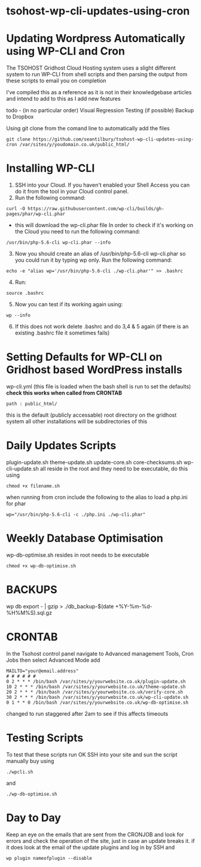 # tsohost-wp-cli-updates-using-cron

# Updating Wordpress Automatically using WP-CLI and Cron

The TSOHOST Gridhost Cloud Hosting system uses a slight different system to run WP-CLI from shell scripts and then parsing the output from these scripts to email you on completion

I've compiled this as a reference as it is not in their knowledgebase articles and intend to add to this as I add new features

todo - (in no particular order)
Visual Regression Testing (if possible)
Backup to Dropbox

Using git clone from the comand line to automatically add the files
```
git clone https://github.com/seantilbury/tsohost-wp-cli-updates-using-cron /var/sites/y/youdomain.co.uk/public_html/
```
# Installing WP-CLI 

1. SSH into your Cloud. If you haven't enabled your Shell Access you can do it from the tool in your Cloud control panel.
2. Run the following command:
```
curl -O https://raw.githubusercontent.com/wp-cli/builds/gh-pages/phar/wp-cli.phar  
```
-  this will download the wp-cli.phar file
In order to check if it's working on the Cloud you need to run the following command:
```
/usr/bin/php-5.6-cli wp-cli.phar --info
```

3. Now you should create an alias of /usr/bin/php-5.6-cli wp-cli.phar so you could run it by typing wp only.
Run the following command:
```
echo -e "alias wp='/usr/bin/php-5.6-cli ./wp-cli.phar'" >> .bashrc  
```


4. Run: 
```
source .bashrc
```

5. Now you can test if its working again using: 
```
wp --info
```

6. If this does not work delete .bashrc and do 3,4 & 5 again (if there is an existing .bashrc file it sometimes fails)
# Setting Defaults for WP-CLI on Gridhost based WordPress installs

wp-cli.yml (this file is loaded when the bash shell is run to set the defaults) ****check this works when called from CRONTAB****

```
path : public_html/
```
this is the default (publicly accessable) root directory on the gridhost system all other installations will be subdirectories of this

# Daily Updates Scripts

plugin-update.sh
theme-update.sh
update-core.sh
core-checksums.sh
wp-cli-update.sh
all reside in the root and they need to be executable, do this using
```
chmod +x filename.sh
```
when running from cron include the following to the alias to load a php.ini for phar
```
wp="/usr/bin/php-5.6-cli -c ./php.ini ./wp-cli.phar"
```

# Weekly Database Optimisation

wp-db-optimise.sh
resides in root needs to be executable 
```
chmod +x wp-db-optimise.sh
```

# BACKUPS

wp db export - | gzip > ./db_backup-$(date +%Y-%m-%d-%H%M%S).sql.gz


# CRONTAB

In the Tsohost control panel navigate to Advanced management Tools, Cron Jobs
then select Advanced Mode
add
```
MAILTO="your@email.address"
# # # # # #
0 2 * * * /bin/bash /var/sites/y/yourwebsite.co.uk/plugin-update.sh
10 2 * * * /bin/bash /var/sites/y/yourwebsite.co.uk/theme-update.sh
20 2 * * * /bin/bash /var/sites/y/yourwebsite.co.uk/verify-core.sh
30 2 * * * /bin/bash /var/sites/y/yourwebsite.co.uk/wp-cli-update.sh
0 1 * * 0 /bin/bash /var/sites/y/yourwebsite.co.uk/wp-db-optimise.sh
```
<!---
Updates will run daily at midnight and database optimisation weekly on sunday at 1am
-->
changed to run staggered after 2am to see if this affects timeouts

# Testing Scripts

To test that these scripts run OK SSH into your site and sun the script manually buy using 
```
./wpcli.sh
```
and
```
./wp-db-optimise.sh
```

# Day to Day
Keep an eye on the emails that are sent from the CRONJOB and look for errors and check the operation of the site, just in case an update breaks it. if it does look at the email of the update plugins and log in by SSH and 
```
wp plugin nameofplugin --disable
```
